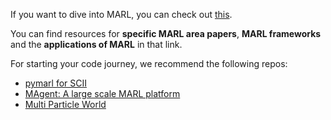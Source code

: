 If you want to dive into MARL, you can check out [this](https://github.com/LantaoYu/MARL-Papers).

You can find resources for **specific MARL area papers**, **MARL frameworks** and the **applications of MARL** in that link.

For starting your code journey, we recommend the following repos:
* [pymarl for SCII](https://github.com/oxwhirl/pymarl)
* [MAgent: A large scale MARL platform](https://github.com/geek-ai/MAgent)
* [Multi Particle World](https://github.com/IouJenLiu/PIC)
